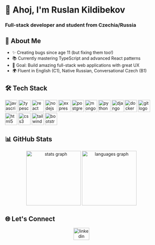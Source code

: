 <h1 align="left">👋 Ahoj, I'm Ruslan Kildibekov</h1>

###

<h3 align="left">Full-stack developer and student from Czechia/Russia</h3>


###

## 🚀 About Me

- ✨ Creating bugs since age 11 (but fixing them too!)
- 📚 Currently mastering TypeScript and advanced React patterns
- 🎯 Goal: Build amazing full-stack web applications with great UX
- 🌍 Fluent in English (C1), Native Russian, Conversational Czech (B1)

## 🛠 Tech Stack

<div align="left">
  <img src="https://cdn.jsdelivr.net/gh/devicons/devicon/icons/javascript/javascript-original.svg" height="40" width="40" alt="javascript logo" />
  <img src="https://cdn.jsdelivr.net/gh/devicons/devicon/icons/typescript/typescript-original.svg" height="40" width="40" alt="typescript logo" />
  <img src="https://cdn.jsdelivr.net/gh/devicons/devicon/icons/react/react-original.svg" height="40" width="40" alt="react logo" />
  <img src="https://cdn.jsdelivr.net/gh/devicons/devicon/icons/nodejs/nodejs-original.svg" height="40" width="40" alt="nodejs logo" />
  <img src="https://cdn.jsdelivr.net/gh/devicons/devicon@latest/icons/express/express-original.svg" height="40" width="40" alt="express logo"/>
  <img src="https://cdn.jsdelivr.net/gh/devicons/devicon/icons/postgresql/postgresql-original.svg" height="40" width="40" alt="postgresql logo" />
  <img src="https://cdn.jsdelivr.net/gh/devicons/devicon/icons/mongodb/mongodb-original.svg" height="40" width="40" alt="mongodb logo" />
  <img src="https://cdn.jsdelivr.net/gh/devicons/devicon/icons/python/python-original.svg" height="40" width="40" alt="python logo" />
  <img src="https://cdn.jsdelivr.net/gh/devicons/devicon/icons/django/django-plain.svg" height="40" width="40" alt="django logo" />
  <img src="https://cdn.jsdelivr.net/gh/devicons/devicon/icons/docker/docker-original.svg" height="40" width="40" alt="docker logo" />
  <img src="https://cdn.jsdelivr.net/gh/devicons/devicon/icons/git/git-original.svg" height="40" width="40" alt="git logo" />
  <img src="https://cdn.jsdelivr.net/gh/devicons/devicon/icons/html5/html5-original.svg" height="40" width="40" alt="html5 logo" />
  <img src="https://cdn.jsdelivr.net/gh/devicons/devicon/icons/css3/css3-original.svg" height="40" width="40" alt="css3 logo" />
  <img src="https://cdn.jsdelivr.net/gh/devicons/devicon/icons/tailwindcss/tailwindcss-original.svg" height="40" width="40" alt='tailwindcss logo' />
  <img src="https://cdn.jsdelivr.net/gh/devicons/devicon/icons/bootstrap/bootstrap-original.svg" height="40" width="40" alt="bootstrap logo" />
</div>

## 📊 GitHub Stats

<div align="center">
  <img src="https://github-readme-stats.vercel.app/api?username=Awiity&hide_title=false&hide_rank=true&show_icons=true&include_all_commits=true&count_private=true&disable_animations=false&theme=dracula&locale=en&hide_border=false" height="180" alt="stats graph" />
  <img src="https://github-readme-stats.vercel.app/api/top-langs?username=Awiity&locale=en&hide_title=false&layout=compact&card_width=320&langs_count=6&theme=dracula&hide_border=false" height="180" alt="languages graph" />
</div>

## 🌐 Let's Connect

<div align="center">
  <a href="https://www.linkedin.com/in/ruslan-kildibekov-3107562ba/">
    <img src="https://raw.githubusercontent.com/maurodesouza/profile-readme-generator/master/src/assets/icons/social/linkedin/default.svg" width="52" height="40" alt="linkedin logo" />
  </a>
  
</div>
